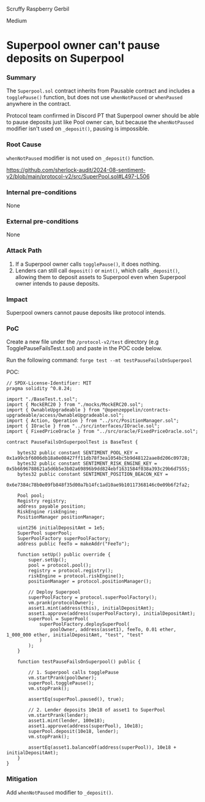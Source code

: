 Scruffy Raspberry Gerbil

Medium

# Superpool owner can't pause deposits on Superpool

### Summary

The `Superpool.sol` contract inherits from Pausable contract and includes a `togglePause()` function, but does not use `whenNotPaused` or `whenPaused` anywhere in the contract. 

Protocol team confirmed in Discord PT that Superpool owner should be able to pause deposits just like Pool owner can, but because the `whenNotPaused` modifier isn't used on `_deposit()`, pausing is impossible.

### Root Cause

`whenNotPaused` modifier is not used on `_deposit()` function.

<https://github.com/sherlock-audit/2024-08-sentiment-v2/blob/main/protocol-v2/src/SuperPool.sol#L497-L506>

### Internal pre-conditions

None

### External pre-conditions

None

### Attack Path

1. If a Superpool owner calls `togglePause()`, it does nothing.
2. Lenders can still call `deposit()` or `mint()`, which calls `_deposit()`, allowing them to deposit assets to Superpool even when Superpool owner intends to pause deposits. 

### Impact

Superpool owners cannot pause deposits like protocol intends.

### PoC

Create a new file under the `/protocol-v2/test` directory (e.g TogglePauseFailsTest.t.sol) and paste in the POC code below.

Run the following command:
`forge test --mt testPauseFailsOnSuperpool`

POC:

```solidity
// SPDX-License-Identifier: MIT
pragma solidity ^0.8.24;

import "./BaseTest.t.sol";
import { MockERC20 } from "./mocks/MockERC20.sol";
import { OwnableUpgradeable } from "@openzeppelin/contracts-upgradeable/access/OwnableUpgradeable.sol";
import { Action, Operation } from "../src/PositionManager.sol";
import { IOracle } from "../src/interfaces/IOracle.sol";
import { FixedPriceOracle } from "../src/oracle/FixedPriceOracle.sol";

contract PauseFailsOnSuperpoolTest is BaseTest {
     
    bytes32 public constant SENTIMENT_POOL_KEY = 0x1a99cbf6006db18a0e08427ff11db78f3ea1054bc5b9d48122aae8d206c09728;
    bytes32 public constant SENTIMENT_RISK_ENGINE_KEY = 0x5b6696788621a5d6b5e3b02a69896b9dd824ebf1631584f038a393c29b6d7555;
    bytes32 public constant SENTIMENT_POSITION_BEACON_KEY =
        0x6e7384c78b0e09fb848f35d00a7b14fc1ad10ae9b10117368146c0e09b6f2fa2;

    Pool pool;
    Registry registry;
    address payable position;
    RiskEngine riskEngine;
    PositionManager positionManager;

    uint256 initialDepositAmt = 1e5;
    SuperPool superPool;
    SuperPoolFactory superPoolFactory;
    address public feeTo = makeAddr("FeeTo");

    function setUp() public override {
        super.setUp();
        pool = protocol.pool();
        registry = protocol.registry();
        riskEngine = protocol.riskEngine();
        positionManager = protocol.positionManager();

        // Deploy Superpool
        superPoolFactory = protocol.superPoolFactory();
        vm.prank(protocolOwner);
        asset1.mint(address(this), initialDepositAmt);
        asset1.approve(address(superPoolFactory), initialDepositAmt);
        superPool = SuperPool(
            superPoolFactory.deploySuperPool(
                poolOwner, address(asset1), feeTo, 0.01 ether, 1_000_000 ether, initialDepositAmt, "test", "test"
            )
        );
    }

    function testPauseFailsOnSuperpool() public {

        // 1. Superpool calls togglePause
        vm.startPrank(poolOwner);
        superPool.togglePause();
        vm.stopPrank();

        assertEq(superPool.paused(), true);

        // 2. Lender deposits 10e18 of asset1 to SuperPool
        vm.startPrank(lender);
        asset1.mint(lender, 100e18);
        asset1.approve(address(superPool), 10e18);
        superPool.deposit(10e18, lender);
        vm.stopPrank();

        assertEq(asset1.balanceOf(address(superPool)), 10e18 + initialDepositAmt);
    }
}
```

### Mitigation

Add `whenNotPaused` modifier to `_deposit()`.